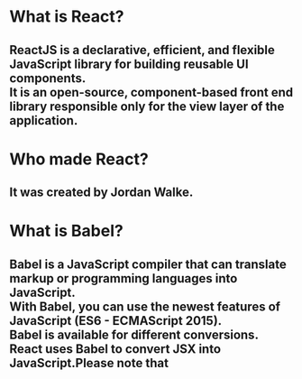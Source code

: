 # What is React?
##  ReactJS is a declarative, efficient, and flexible JavaScript library for building reusable UI components.<br> It is an open-source, component-based front end library responsible only for the view layer of the application.
# Who made React?
## It was created by Jordan Walke.
# What is Babel?
## Babel is a JavaScript compiler that can translate markup or programming languages into JavaScript.<br> With Babel, you can use the newest features of JavaScript (ES6 - ECMAScript 2015).<br>Babel is available for different conversions.<br> React uses Babel to convert JSX into JavaScript.Please note that <script type="text/babel">is needed for using Babel.
# How does Babel convert html code in React into valid code?
## Babel is a toolchain that is mainly used to convert ECMAScript 2015+ code into a backwards compatible version of JavaScript in current and older browsers or environments.<br>Here are the main things Babel can do for you:<br>Transform syntax<br>Polyfill features that are missing in your target environment (through a third-party polyfill such as core-js)<br>Source code transformations (codemods)
# What is ReactDOM used for? Write an example?
## ReactDOM is the middleman that renders the React element in the browser. ReactDOM comes with some useful methods but the method in which we are interested is render. It takes 2 parameters describe as what(element you want to render) and where(the location where you want to render).
 Example: To render the above list element(listElement) in DOM.
  const listElement = React.createElement( 'li', {
    className: 'list'
}, 'React.js' );
ReactDOM.render( listElement, document.querySelector( '#root' ) );
# What are the packages that you need to import for react to work with?
## These packages are big time-savers — use them when you can, and often! 1. React Testing Library The React Testing Library is a lightweight solution for testing React components. The library provides light utility functions on top of react-dom and react-dom/test-utils.
# How do you add react to a web application?
## React has been designed from the start for gradual adoption, and you can use as little or as much React as you need. Perhaps you only want to add some “sprinkles of interactivity” to an existing page. React components are a great way to do that.
The majority of websites aren’t, and don’t need to be, single-page apps. With a few lines of code and no build tooling, try React in a small part of your website. You can then either gradually expand its presence, or keep it contained to a few dynamic widgets.
# What is React.createElement?
## React.createElement () Method: The React.createElement () method is used to create elements. Whenever we write code in JSX, JSX converts it to React.createElement (). The createElement method is not recommended to use as it is very hard to maintain or debug.
# What are the three properties that createElement accept?
## const element = React.createElement('div', {id: 'login-btn'}, 'Login') createElement takes in three arguments. The first is a tag name string (div, span, etc), the second is any attributes you want the element to have, the third is the contents or the children of the element, in this case, the text "Login".
 
# React renders HTML to the web page by using a function called render().
## The purpose of the function is to display the specified HTML code inside the specified HTML element.
In the render() method, we can read props and state and return our JSX code to the root component of our app.
In the render() method, we cannot change the state, and we cannot cause side effects( such as making an HTTP request to the webserver).
Root The root element is the passed to the ReactDom. "... The React tree is: a tree composed of React elements that implements a virtual DOM system where only the updates are applied to the real DOM (browser DOM) Structure React element
  
